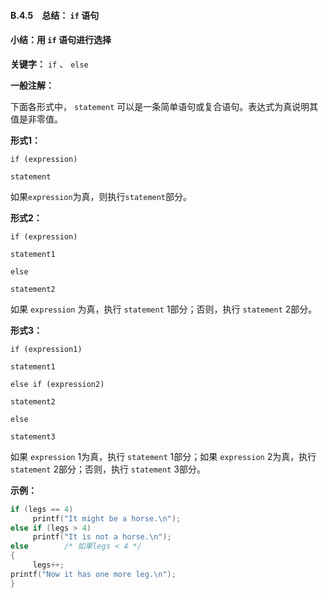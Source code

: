 #### B.4.5　总结： `if` 语句

#### 小结：用 `if` 语句进行选择

**关键字：**  `if` 、 `else`

**一般注解：**

下面各形式中， `statement` 可以是一条简单语句或复合语句。表达式为真说明其值是非零值。

**形式1：**

`if (expression)`

`statement`

如果`expression`为真，则执行`statement`部分。

**形式2：**

`if (expression)`

`statement1`

`else`

`statement2`

如果 `expression` 为真，执行 `statement` 1部分；否则，执行 `statement` 2部分。

**形式3：**

`if (expression1)`

`statement1`

`else if (expression2)`

`statement2`

`else`

`statement3`

如果 `expression` 1为真，执行 `statement` 1部分；如果 `expression` 2为真，执行 `statement` 2部分；否则，执行 `statement` 3部分。

**示例：**

```c
if (legs == 4)
     printf("It might be a horse.\n");
else if (legs > 4)
     printf("It is not a horse.\n");
else        /* 如果legs < 4 */
{
     legs++;
printf("Now it has one more leg.\n");
}
```

